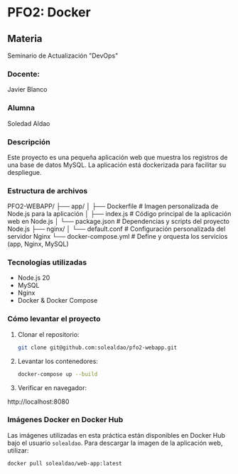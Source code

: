 # PFO2: Docker

## Materia

Seminario de Actualización "DevOps"

### Docente:

Javier Blanco

### Alumna

Soledad Aldao

### Descripción

Este proyecto es una pequeña aplicación web que muestra los registros de una base de datos MySQL. La aplicación está dockerizada para facilitar su despliegue.

### Estructura de archivos

PFO2-WEBAPP/
├── app/
│ ├── Dockerfile # Imagen personalizada de Node.js para la aplicación
│ ├── index.js # Código principal de la aplicación web en Node.js
│ └── package.json # Dependencias y scripts del proyecto Node.js
├── nginx/
│ └── default.conf # Configuración personalizada del servidor Nginx
└── docker-compose.yml # Define y orquesta los servicios (app, Nginx, MySQL)

### Tecnologías utilizadas

-  Node.js 20
-  MySQL
-  Nginx
-  Docker & Docker Compose

### Cómo levantar el proyecto

1. Clonar el repositorio:

   ```bash
   git clone git@github.com:solealdao/pfo2-webapp.git
   ```

2. Levantar los contenedores:

   ```bash
   docker-compose up --build
   ```

3. Verificar en navegador:

http://localhost:8080

### Imágenes Docker en Docker Hub

Las imágenes utilizadas en esta práctica están disponibles en Docker Hub bajo el usuario `solealdao`. Para descargar la imagen de la aplicación web, utilizar:

`docker pull solealdao/web-app:latest`
